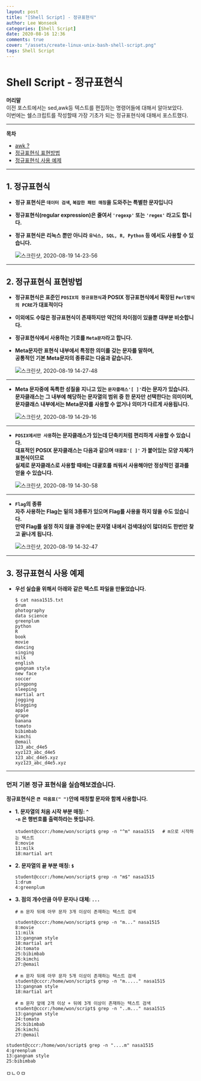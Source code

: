 ```yaml
---
layout: post
title: "[Shell Script] - 정규표현식"
author: Lee Wonseok
categories: [Shell Script]
date: 2020-08-16 12:36
comments: true
cover: "/assets/create-linux-unix-bash-shell-script.png"
tags: Shell Script
---
```




#  Shell Script - 정규표현식

**머리말**  
이전 포스트에서는 sed,awk등 텍스트를 편집하는 명령어들에 대해서 알아보았다.  
이번에는 쉘스크립트를 작성할때 가장 기초가 되는 정규표현식에 대해서 포스트했다.  

---

**목차**

- [awk ?](#a1)
- [정규표현식 표현방법](#a2)
- [정규표현식 사용 예제](#a3)


---
## 1. 정규표현식  <a name="a1"></a>  

* **정규 표현식은 ``데이터 검색``, ``복잡한 패턴 매칭``을 도와주는 특별한 문자입니다**  

* **정규표현식(regular expression)은 줄여서 ``'regexp'`` 또는 ``'regex'`` 라고도 합니다.**  

* **정규 표현식은 리눅스 뿐만 아니라 ``유닉스, SQL, R, Python`` 등 에서도 사용할 수 있습니다.**  


    ![스크린샷, 2020-08-19 14-23-56](https://user-images.githubusercontent.com/69498804/90595346-a2229a00-e227-11ea-995d-990cf210fd93.png)

---

## 2. 정규표현식 표현방법  <a name="a2"></a>  

* **정규표현식은 표준인 ``POSIX의 정규표현식``과 POSIX 정규표현식에서 확장된 ``Perl방식의 PCRE``가 대표적이다**  

* **이외에도 수많은 정규표현식이 존재하지만 약간의 차이점이 있을뿐 대부분 비슷합니다.**  

* **정규표현식에서 사용하는 기호를 ``Meta문자``라고 합니다.**


* **Meta문자란 표현식 내부에서 특정한 의미를 갖는 문자를 말하며,  
    공통적인 기본 Meta문자의 종류로는 다음과 같습니다.**

  ![스크린샷, 2020-08-19 14-27-48](https://user-images.githubusercontent.com/69498804/90595597-2bd26780-e228-11ea-829f-01e7003b4d5e.png)

---

* **Meta 문자중에 독특한 성질을 지니고 있는 ``문자클래스'[ ]'``라는 문자가 있습니다.  
문자클래스는 그 내부에 해당하는 문자열의 범위 중 한 문자만 선택한다는 의미이며,  
문자클래스 내부에서는 Meta문자를 사용할 수 없거나 의미가 다르게 사용됩니다.**  

    ![스크린샷, 2020-08-19 14-29-16](https://user-images.githubusercontent.com/69498804/90595694-5e7c6000-e228-11ea-8a14-ff254a3eb351.png)

---

* **``POSIX에서만 사용``하는 문자클래스가 있는데 단축키처럼 편리하게 사용할 수 있습니다.  
대표적인 POSIX 문자클래스는 다음과 같으며 ``대괄호'[ ]'`` 가 붙어있는 모양 자체가 표현식이므로  
실제로 문자클래스로 사용할 때에는 대괄호를 씌워서 사용해야만 정상적인 결과를 얻을 수 있습니다.**


    ![스크린샷, 2020-08-19 14-30-58](https://user-images.githubusercontent.com/69498804/90595815-9f747480-e228-11ea-81bd-157acfc5010d.png)

---

* **``Flag``의 종류**  
    **자주 사용하는 Flag는 밑의 3종류가 있으며 Flag를 사용을 하지 않을 수도 있습니다.  
    만약 Flag를 설정 하지 않을 경우에는 문자열 내에서 검색대상이 많더라도 한번만 찾고 끝나게 됩니다.**

    ![스크린샷, 2020-08-19 14-32-47](https://user-images.githubusercontent.com/69498804/90595939-dd719880-e228-11ea-984d-1da56b69cb66.png)

---

## 3. 정규표현식 사용 예제  <a name="a3"></a>    

* **우선 실습을 위해서 아래와 같은 텍스트 파일을 만들었습니다.**




    ```
    $ cat nasa1515.txt 
    drum
    photography
    data science
    greenplum
    python
    R
    book
    movie
    dancing
    singing
    milk
    english
    gangnam style
    new face
    soccer
    pingpong
    sleeping
    martial art
    jogging
    blogging
    apple
    grape
    banana
    tomato
    bibimbab
    kimchi
    @email
    123_abc_d4e5
    xyz123_abc_d4e5
    123_abc_d4e5.xyz
    xyz123_abc_d4e5.xyz
    ```
---

### 먼저 기본 정규 표현식을 실습해보겠습니다. 

**정규표현식은 ``큰 따옴표(" ")``안에 매칭할 문자와 함께 사용합니다.**   







* **1. 문자열의 처음 시작 부분 매칭: ``^``**  
    **``-n`` 은 행번호를 출력하라는 뜻입니다.**  

    ```
    student@cccr:/home/won/script$ grep -n "^m" nasa1515   # m으로 시작하는 텍스트
    8:movie
    11:milk
    18:martial art 
    ```


* **2. 문자열의 끝 부분 매칭: ``$``**  

    ```
    student@cccr:/home/won/script$ grep -n "m$" nasa1515 
    1:drum
    4:greenplum
    ```
 
* **3. 점의 개수만큼 아무 문자나 대체: ``...``**  

    ```
    # m 문자 뒤에 아무 문자 3개 이상이 존재하는 텍스트 검색

    student@cccr:/home/won/script$ grep -n "m..." nasa1515 
    8:movie
    11:milk
    13:gangnam style
    18:martial art
    24:tomato
    25:bibimbab
    26:kimchi
    27:@email
    ```


    ```
    # m 문자 뒤에 아무 문자 5개 이상이 존재하는 텍스트 검색
    student@cccr:/home/won/script$ grep -n "m....." nasa1515 
    13:gangnam style
    18:martial art
    ```


    ```
    # m 문자 앞에 2개 이상 + 뒤에 3개 이상이 존재하는 텍스트 검색
    student@cccr:/home/won/script$ grep -n "..m..." nasa1515 
    13:gangnam style
    24:tomato
    25:bibimbab
    26:kimchi
    27:@email
    ```

```
student@cccr:/home/won/script$ grep -n "....m" nasa1515 
4:greenplum
13:gangnam style
25:bibimbab
```
 ㅁㄴㅇㅁ

